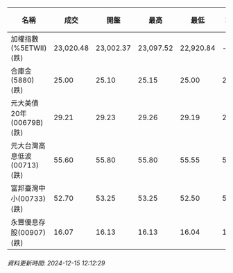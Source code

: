 | 名稱 | 成交 | 開盤 | 最高 | 最低 | 均價 | 成交金額(億) | 昨收 | 漲跌幅 | 漲跌 | 總量 | 昨量 | 振幅 |
| -------- | -------- | -------- | -------- |-------- | -------- | -------- |-------- |-------- |-------- | -------- | -------- |-------- |
|加權指數(%5ETWII) (跌)|23,020.48|23,002.37|23,097.52|22,920.84|-|3,432.68|23,046.80|0.11%|26.32|6,770,677|0|0.77%|
|合庫金(5880) (跌)|25.00|25.10|25.15|25.00|25.03|1.58|25.05|0.20%|0.05|6,318|5,476|0.60%|
|元大美債20年(00679B) (跌)|29.21|29.23|29.26|29.19|29.22|15.04|29.41|0.68%|0.20|51,476|84,534|0.24%|
|元大台灣高息低波(00713) (跌)|55.60|55.80|55.80|55.55|55.62|7.97|55.80|0.36%|0.20|14,335|10,067|0.45%|
|富邦臺灣中小(00733) (跌)|52.70|53.25|53.25|52.50|52.75|0.810|53.10|0.75%|0.40|1,536|726|1.41%|
|永豐優息存股(00907) (跌)|16.07|16.13|16.13|16.04|16.07|0.374|16.13|0.37%|0.06|2,324|1,285|0.56%|
###### 資料更新時間: 2024-12-15 12:12:29